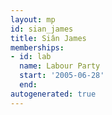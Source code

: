 ```yaml
---
layout: mp
id: sian_james
title: Siân James
memberships:
- id: lab
  name: Labour Party
  start: '2005-06-28'
  end: 
autogenerated: true
---
```


